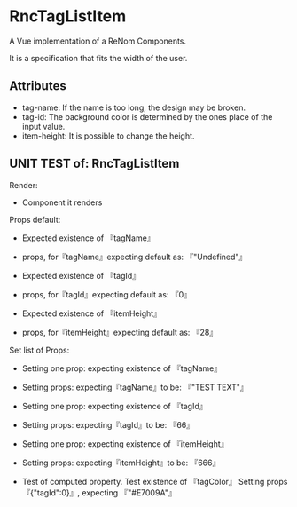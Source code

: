 # RncTagListItem

A Vue implementation of a ReNom Components.

It is a specification that fits the width of the user.



## Attributes

- tag-name: If the name is too long, the design may be broken.
- tag-id: The background color is determined by the ones place of the input value.
- item-height: It is possible to change the height.

## UNIT TEST of: RncTagListItem

Render:
- Component it renders

Props default:
- Expected existence of 『tagName』
- props, for『tagName』expecting default as: 『"Undefined"』

- Expected existence of 『tagId』
- props, for『tagId』expecting default as: 『0』

- Expected existence of 『itemHeight』
- props, for『itemHeight』expecting default as: 『28』

Set list of Props:
- Setting one prop: expecting existence of 『tagName』
- Setting props: expecting『tagName』to be: 『"TEST TEXT"』

- Setting one prop: expecting existence of 『tagId』
- Setting props: expecting『tagId』to be: 『66』

- Setting one prop: expecting existence of 『itemHeight』
- Setting props: expecting『itemHeight』to be: 『666』

- Test of computed property. Test existence of 『tagColor』
Setting props 『{"tagId":0}』, expecting 『"#E7009A"』
